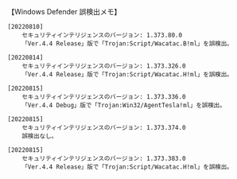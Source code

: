 【Windows Defender 誤検出メモ】

	[20220810]
		セキュリティインテリジェンスのバージョン: 1.373.80.0
		「Ver.4.4 Release」版で「Trojan:Script/Wacatac.B!ml」を誤検出。

	[20220814]
		セキュリティインテリジェンスのバージョン: 1.373.326.0
		「Ver.4.4 Release」版で「Trojan:Script/Wacatac.H!ml」を誤検出。

	[20220815]
		セキュリティインテリジェンスのバージョン: 1.373.336.0
		「Ver.4.4 Debug」版で「Trojan:Win32/AgentTesla!ml」を誤検出。

	[20220815]
		セキュリティインテリジェンスのバージョン: 1.373.374.0
		誤検出なし。

	[20220815]
		セキュリティインテリジェンスのバージョン: 1.373.383.0
		「Ver.4.4 Release」版で「Trojan:Script/Wacatac.H!ml」を誤検出。
